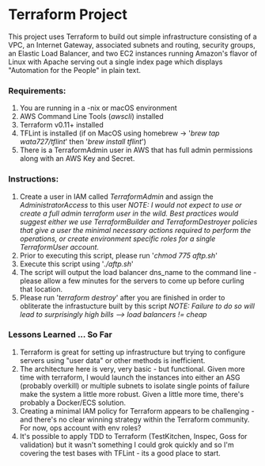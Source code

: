 # Terraform Project

This project uses Terraform to build out simple infrastructure consisting of 
a VPC, an Internet Gateway, associated subnets and routing, security groups, an Elastic Load Balancer, and two EC2 instances running Amazon's flavor of Linux with Apache serving out a single index page which displays "Automation for the People" in plain text.

### Requirements:
1. You are running in a -nix or macOS environment
2. AWS Command Line Tools (*awscli*) installed
3. Terraform v0.11+ installed
4. TFLint is installed (if on MacOS using homebrew -> '*brew tap wata727/tflint*' then '*brew install tflint*')
5. There is a TerraformAdmin user in AWS that has full admin permissions along with an AWS Key and Secret.

### Instructions:
1. Create a user in IAM called *TerraformAdmin* and assign the *AdministratorAccess* to this user 
	*NOTE: I would not expect to use or create a full admin terraform user in the wild. Best practices would suggest 
	either we use TerraformBuilder and TerraformDestroyer policies that give a user the minimal necessary actions required to
	perform the operations, or create environment specific roles for a single TerraformUser account.*
2. Prior to executing this script, please run '*chmod 775 aftp.sh*'
3. Execute this script using '*./aftp.sh*'
4. The script will output the load balancer dns_name to the command line - please allow a few minutes for the servers to come up before curling that location.
5. Please run '*terraform destroy*' after you are finished in order to obliterate the infrastucture built by this script
	*NOTE: Failure to do so will lead to surprisingly high bills --> load balancers != cheap*

### Lessons Learned ... So Far
1. Terraform is great for setting up infrastructure but trying to configure servers using "user data" or other methods is inefficient. 
2. The architecture here is very, very basic - but functional. Given more time with terraform, I would launch the instances into either an ASG (probably overkill) or 
	multiple subnets to isolate single points of failure make the system a little more robust. Given a little more time, there's probably a Docker/ECS solution. 
3. Creating a minimal IAM policy for Terraform appears to be challenging - and there's no clear winning strategy within the Terraform community. For now, ops account
	with env roles?
4. It's possible to apply TDD to Terraform (TestKitchen, Inspec, Goss for validation) but it wasn't something I could grok quickly and so I'm
	covering the test bases with TFLint - its a good place to start.